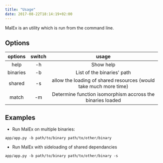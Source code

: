 ```yaml
---
title: "Usage"
date: 2017-08-22T18:14:19+02:00
---
```


MalEx is an utility which is run from the command line.

## Options

| options | switch | usage |
| :---: | :---: | :---: |
| help | -h | Show help |
| binaries | -b | List of the binaries' path |
| shared  | -s | allow the loading of shared resources (would take much more time) |
| match | -m | Determine function isomorphism accross the binaries loaded |

## Examples

* Run MalEx on multiple binaries:

```
app/app.py -b path/to/binary path/to/other/binary
```

* Run MalEx with sideloading of shared dependancies

```
app/app.py -b path/to/binary path/to/other/binary -s
```
